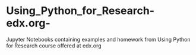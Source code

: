 # Using_Python_for_Research-edx.org-
Jupyter Notebooks containing examples and homework from Using Python for Research course offered at edx.org
